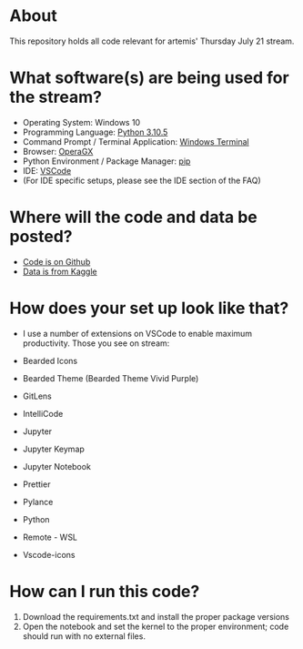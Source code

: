 # About
This repository holds all code relevant for artemis' Thursday July 21 stream.

# What software(s) are being used for the stream?
* Operating System: Windows 10
* Programming Language: [Python 3.10.5](https://www.python.org/ftp/python/3.10.5/python-3.10.5-amd64.exe)
* Command Prompt / Terminal Application: [Windows Terminal](https://apps.microsoft.com/store/detail/windows-terminal/9N0DX20HK701?hl=en-us&gl=US)
* Browser: [OperaGX](https://www.opera.com/gx)
* Python Environment / Package Manager: [pip](https://pip.pypa.io/en/stable/)
* IDE: [VSCode](https://code.visualstudio.com/docs/?dv=win)
* (For IDE specific setups, please see the IDE section of the FAQ)

# Where will the code and data be posted?
* [Code is on Github](https://github.com/artemis-on-twitch)
* [Data is from Kaggle](https://www.kaggle.com/datasets/teejmahal20/airline-passenger-satisfaction?select=train.csv)

# How does your set up look like that?
* I use a number of extensions on VSCode to enable maximum productivity. Those you see on stream:

* Bearded Icons
* Bearded Theme (Bearded Theme Vivid Purple)
* GitLens
* IntelliCode
* Jupyter
* Jupyter Keymap
* Jupyter Notebook
* Prettier
* Pylance
* Python
* Remote - WSL
* Vscode-icons

# How can I run this code?
1. Download the requirements.txt and install the proper package versions
2. Open the notebook and set the kernel to the proper environment; code should run with no external files.
